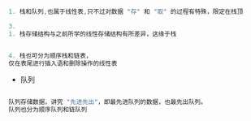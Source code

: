 ```go
1. 栈和队列,也属于线性表,只不过对数据 "存" 和 "取" 的过程有特殊，限定在栈顶

3. 
1. 栈存储结构与之前所学的线性存储结构有所差异，这缘于栈


4. 栈也可分为顺序栈和链表，
仅在表尾进行插入语和删除操作的线性表

```

*   队列

```go

队列存储数据，讲究 "先进先出"，即最先进队列的数据，也最先出队列。
队列也分为顺序队列和链队列

```































